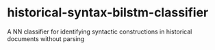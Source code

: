 # historical-syntax-bilstm-classifier
A NN classifier for identifying syntactic constructions in historical documents without parsing
